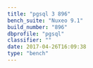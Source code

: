 ```yaml
---
title: "pgsql 3 896"
bench_suite: "Nuxeo 9.1"
build_number: "896"
dbprofile: "pgsql"
classifier: ""
date: 2017-04-26T16:09:38
type: "bench"
---
```

